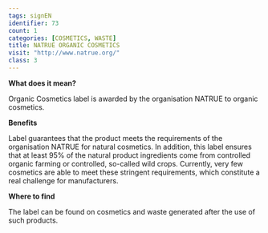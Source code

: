```yaml
---
tags: signEN
identifier: 73
count: 1
categories: [COSMETICS, WASTE]
title: NATRUE ORGANIC COSMETICS
visit: "http://www.natrue.org/"
class: 3
---
```

**What does it mean?**

Organic Cosmetics label is awarded by the organisation NATRUE to organic cosmetics.

**Benefits**

Label guarantees that the product meets the requirements of the organisation NATRUE for natural cosmetics. In addition, this label ensures that at least 95% of the natural product ingredients come from controlled organic farming or controlled, so-called wild crops. Currently, very few cosmetics are able to meet these stringent requirements, which constitute a real challenge for manufacturers.


**Where to find**

The label can be found on cosmetics and waste generated after the use of such products.